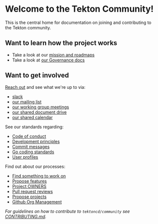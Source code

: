 # Welcome to the Tekton Community!

This is the central home for documentation on joining and contributing to the Tekton community.

## Want to learn how the project works

* Take a look at our [mission and roadmaps](roadmap.md)
* Take a look at [our Governance docs](governance.md)

## Want to get involved

[Reach out](contact.md) and see what we're up to via:

* [slack](contact.md#slack)
* [our mailing list](contact.md#mailing-list)
* [our working group meetings](working-groups.md)
* [our shared document drive](contact.md#shared-drive)
* [our shared calendar](contact.md#calendar)

See our standards regarding:

* [Code of conduct](code-of-conduct.md)
* [Development principles](standards.md#principles)
* [Commit messages](standards.md#commit-messages)
* [Go coding standards](standards.md#go)
* [User profiles](user-profiles.md)

Find out about our processes:

* [Find something to work on](process.md#finding-something-to-work-on)
* [Propose features](process.md#proposing-features)
* [Project OWNERS](process.md#OWNERS)
* [Pull request reviews](process.md#reviews)
* [Propose projects](process.md#proposing-projects)
* [Github Org Management](org/README.md)

_For guidelines on how to contribute to `tektoncd/community` see [CONTRIBUTING.md](CONTRIBUTING.md)._
